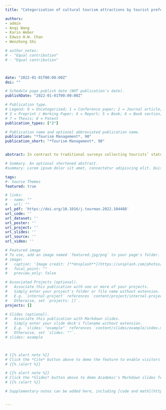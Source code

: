 ```yaml
---
title: "Categorisation of cultural tourism attractions by tourist preference using location-based social network data: The case of entral, Hong Kong"

authors:
- admin
- Anqi Wang
- Karin Weber
- Edwin H.W. Chan
- Wenzhong Shi

# author_notes:
# - "Equal contribution"
# - "Equal contribution"



date: "2022-01-01T00:00:00Z"
doi: ""

# Schedule page publish date (NOT publication's date).
publishDate: "2022-01-01T00:00:00Z"

# Publication type.
# Legend: 0 = Uncategorized; 1 = Conference paper; 2 = Journal article;
# 3 = Preprint / Working Paper; 4 = Report; 5 = Book; 6 = Book section;
# 7 = Thesis; 8 = Patent
publication_types: ["2"]

# Publication name and optional abbreviated publication name.
publication: "*Tourism Management*, 90"
publication_short: "*Tourism Management*, 90"


abstract: In contrast to traditional surveys collecting tourists’ stated responses, location-based social network data provide information about tourists’ observed behaviours. This study proposes a methodology to categorise cultural tourism attractions based on tourists’ preferences detected by their citywide travel trajectories. It was applied to Central, a district in Hong Kong, by using Instagram data of tourists who geotagged certain attraction(s) in the study area from May 2018 to April 2020. Four categories were identified through cluster analysis, and a typology of cultural tourism attractions was proposed based on the importance of historical and contemporary features. The results show significant differences among the clusters and within Hong Kong’s short-haul markets. Japanese tourists prefer ‘Heritage centres’ and ‘Art galleries/Performance venues’ while tourists from Thailand prefer ‘Historic sites’ and ‘Street markets’. The study contributes an innovative approach to differentiate cultural tourism attractions, which is helpful in targeting potential tourists.

# Summary. An optional shortened abstract.
#summary: Lorem ipsum dolor sit amet, consectetur adipiscing elit. Duis posuere tellus ac convallis placerat. Proin tincidunt magna sed ex sollicitudin condimentum.

tags:
#- Source Themes
featured: true

# links:
# - name: ""
#   url: ""
url_pdf: 'https://doi.org/10.1016/j.tourman.2022.104488'
url_code: ''
url_dataset: ''
url_poster: ''
url_project: ''
url_slides: ''
url_source: ''
url_video: ''

# Featured image
# To use, add an image named `featured.jpg/png` to your page's folder. 
# image:
#   caption: 'Image credit: [**Unsplash**](https://unsplash.com/photos/jdD8gXaTZsc)'
#   focal_point: ""
#   preview_only: false

# Associated Projects (optional).
#   Associate this publication with one or more of your projects.
#   Simply enter your project's folder or file name without extension.
#   E.g. `internal-project` references `content/project/internal-project/index.md`.
#   Otherwise, set `projects: []`.
projects: []

# Slides (optional).
#   Associate this publication with Markdown slides.
#   Simply enter your slide deck's filename without extension.
#   E.g. `slides: "example"` references `content/slides/example/index.md`.
#   Otherwise, set `slides: ""`.
# slides: example



# {{% alert note %}}
# Click the *Cite* button above to demo the feature to enable visitors to import publication metadata into their reference management software.
# {{% /alert %}}

# {{% alert note %}}
# Click the *Slides* button above to demo Academic's Markdown slides feature.
# {{% /alert %}}

# Supplementary notes can be added here, including [code and math](https://sourcethemes.com/academic/docs/writing-markdown-latex/).


---
```



